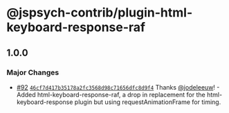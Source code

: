 # @jspsych-contrib/plugin-html-keyboard-response-raf

## 1.0.0

### Major Changes

- [#92](https://github.com/jspsych/jspsych-contrib/pull/92) [`46cf7d417b35178a2fc3568d98c71656dfc8d9f4`](https://github.com/jspsych/jspsych-contrib/commit/46cf7d417b35178a2fc3568d98c71656dfc8d9f4) Thanks [@jodeleeuw](https://github.com/jodeleeuw)! - Added html-keyboard-response-raf, a drop in replacement for the html-keyboard-response plugin but using requestAnimationFrame for timing.
